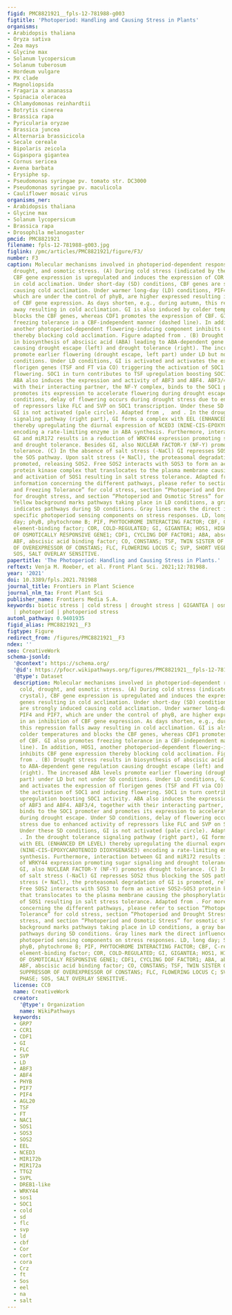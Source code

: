 ```yaml
---
figid: PMC8821921__fpls-12-781988-g003
figtitle: 'Photoperiod: Handling and Causing Stress in Plants'
organisms:
- Arabidopsis thaliana
- Oryza sativa
- Zea mays
- Glycine max
- Solanum lycopersicum
- Solanum tuberosum
- Hordeum vulgare
- PX clade
- Magnoliopsida
- Fragaria x ananassa
- Spinacia oleracea
- Chlamydomonas reinhardtii
- Botrytis cinerea
- Brassica rapa
- Pyricularia oryzae
- Brassica juncea
- Alternaria brassicicola
- Secale cereale
- Bipolaris zeicola
- Gigaspora gigantea
- Cornus sericea
- Avena barbata
- Erysiphe sp.
- Pseudomonas syringae pv. tomato str. DC3000
- Pseudomonas syringae pv. maculicola
- Cauliflower mosaic virus
organisms_ner:
- Arabidopsis thaliana
- Glycine max
- Solanum lycopersicum
- Brassica rapa
- Drosophila melanogaster
pmcid: PMC8821921
filename: fpls-12-781988-g003.jpg
figlink: /pmc/articles/PMC8821921/figure/F3/
number: F3
caption: Molecular mechanisms involved in photoperiod-dependent responses to cold,
  drought, and osmotic stress. (A) During cold stress (indicated by the ice crystal),
  CBF gene expression is upregulated and induces the expression of COR genes resulting
  in cold acclimation. Under short-day (SD) conditions, CBF genes are strongly induced
  causing cold acclimation. Under warmer long-day (LD) conditions, PIF4 and PIF7,
  which are under the control of phyB, are higher expressed resulting in an inhibition
  of CBF gene expression. As days shorten, e.g., during autumn, this repression falls
  away resulting in cold acclimation. GI is also induced by colder temperatures and
  blocks the CBF genes, whereas CDF1 promotes the expression of CBF. GI also promotes
  freezing tolerance in a CBF-independent manner (dashed line). In addition, HOS1,
  another photoperiod-dependent flowering-inducing component inhibits CBF gene expression
  thereby blocking cold acclimation. Figure adapted from . (B) Drought stress results
  in biosynthesis of abscisic acid (ABA) leading to ABA-dependent gene regulation
  causing drought escape (left) and drought tolerance (right). The increased ABA levels
  promote earlier flowering (drought escape, left part) under LD but not under SD
  conditions. Under LD conditions, GI is activated and activates the expression of
  florigen genes (TSF and FT via CO) triggering the activation of SOC1 and inducing
  flowering. SOC1 in turn contributes to TSF upregulation boosting SOC1 activity.
  ABA also induces the expression and activity of ABF3 and ABF4. ABF3/4, together
  with their interacting partner, the NF-Y complex, binds to the SOC1 promoter and
  promotes its expression to accelerate flowering during drought escape. Under SD
  conditions, delay of flowering occurs during drought stress due to enhanced activity
  of repressors like FLC and SVP on SOC1 transcription. Under these SD conditions,
  GI is not activated (pale circle). Adapted from ,  and . In the drought tolerance
  signaling pathway (right part), GI forms a complex with EEL (ENHANCED EM LEVEL)
  thereby upregulating the diurnal expression of NCED3 (NINE-CIS-EPOXYCAROTENOID DIOXYGENASE3)
  encoding a rate-limiting enzyme in ABA synthesis. Furthermore, interaction between
  GI and miR172 results in a reduction of WRKY44 expression promoting sugar signaling
  and drought tolerance. Besides GI, also NUCLEAR FACTOR-Y (NF-Y) promotes drought
  tolerance. (C) In the absence of salt stress (-NaCl) GI represses SOS2 thus blocking
  the SOS pathway. Upon salt stress (+ NaCl), the proteasomal degradation of GI is
  promoted, releasing SOS2. Free SOS2 interacts with SOS3 to form an active SOS2–SOS3
  protein kinase complex that translocates to the plasma membrane causing the phosphorylation
  and activation of SOS1 resulting in salt stress tolerance. Adapted from . For more
  information concerning the different pathways, please refer to section “Photoperiod
  and Freezing Tolerance” for cold stress, section “Photoperiod and Drought Stress”
  for drought stress, and section “Photoperiod and Osmotic Stress” for osmotic stress.
  Yellow background marks pathways taking place in LD conditions, a gray background
  indicates pathways during SD conditions. Gray lines mark the direct influence of
  specific photoperiod sensing components on stress responses. LD, long day; SD, short
  day; phyB, phytochrome B; PIF, PHYTOCHROME INTERACTING FACTOR; CBF, C-repeat/dehydration-responsive
  element-binding factor; COR, COLD-REGULATED; GI, GIGANTEA; HOS1, HIGH EXPRESSION
  OF OSMOTICALLY RESPONSIVE GENE1; CDF1, CYCLING DOF FACTOR1; ABA, abscisic acid;
  ABF, abscisic acid binding factor; CO, CONSTANS; TSF, TWIN SISTER OF FT; SOC1, SUPPRESSOR
  OF OVEREXPRESSOR OF CONSTANS; FLC, FLOWERING LOCUS C; SVP, SHORT VEGETATIVE PHASE;
  SOS, SALT OVERLAY SENSITIVE.
papertitle: 'The Photoperiod: Handling and Causing Stress in Plants.'
reftext: Venja M. Roeber, et al. Front Plant Sci. 2021;12:781988.
year: '2021'
doi: 10.3389/fpls.2021.781988
journal_title: Frontiers in Plant Science
journal_nlm_ta: Front Plant Sci
publisher_name: Frontiers Media S.A.
keywords: biotic stress | cold stress | drought stress | GIGANTEA | osmotic stress
  | photoperiod | photoperiod stress
automl_pathway: 0.9401935
figid_alias: PMC8821921__F3
figtype: Figure
redirect_from: /figures/PMC8821921__F3
ndex: ''
seo: CreativeWork
schema-jsonld:
  '@context': https://schema.org/
  '@id': https://pfocr.wikipathways.org/figures/PMC8821921__fpls-12-781988-g003.html
  '@type': Dataset
  description: Molecular mechanisms involved in photoperiod-dependent responses to
    cold, drought, and osmotic stress. (A) During cold stress (indicated by the ice
    crystal), CBF gene expression is upregulated and induces the expression of COR
    genes resulting in cold acclimation. Under short-day (SD) conditions, CBF genes
    are strongly induced causing cold acclimation. Under warmer long-day (LD) conditions,
    PIF4 and PIF7, which are under the control of phyB, are higher expressed resulting
    in an inhibition of CBF gene expression. As days shorten, e.g., during autumn,
    this repression falls away resulting in cold acclimation. GI is also induced by
    colder temperatures and blocks the CBF genes, whereas CDF1 promotes the expression
    of CBF. GI also promotes freezing tolerance in a CBF-independent manner (dashed
    line). In addition, HOS1, another photoperiod-dependent flowering-inducing component
    inhibits CBF gene expression thereby blocking cold acclimation. Figure adapted
    from . (B) Drought stress results in biosynthesis of abscisic acid (ABA) leading
    to ABA-dependent gene regulation causing drought escape (left) and drought tolerance
    (right). The increased ABA levels promote earlier flowering (drought escape, left
    part) under LD but not under SD conditions. Under LD conditions, GI is activated
    and activates the expression of florigen genes (TSF and FT via CO) triggering
    the activation of SOC1 and inducing flowering. SOC1 in turn contributes to TSF
    upregulation boosting SOC1 activity. ABA also induces the expression and activity
    of ABF3 and ABF4. ABF3/4, together with their interacting partner, the NF-Y complex,
    binds to the SOC1 promoter and promotes its expression to accelerate flowering
    during drought escape. Under SD conditions, delay of flowering occurs during drought
    stress due to enhanced activity of repressors like FLC and SVP on SOC1 transcription.
    Under these SD conditions, GI is not activated (pale circle). Adapted from ,  and
    . In the drought tolerance signaling pathway (right part), GI forms a complex
    with EEL (ENHANCED EM LEVEL) thereby upregulating the diurnal expression of NCED3
    (NINE-CIS-EPOXYCAROTENOID DIOXYGENASE3) encoding a rate-limiting enzyme in ABA
    synthesis. Furthermore, interaction between GI and miR172 results in a reduction
    of WRKY44 expression promoting sugar signaling and drought tolerance. Besides
    GI, also NUCLEAR FACTOR-Y (NF-Y) promotes drought tolerance. (C) In the absence
    of salt stress (-NaCl) GI represses SOS2 thus blocking the SOS pathway. Upon salt
    stress (+ NaCl), the proteasomal degradation of GI is promoted, releasing SOS2.
    Free SOS2 interacts with SOS3 to form an active SOS2–SOS3 protein kinase complex
    that translocates to the plasma membrane causing the phosphorylation and activation
    of SOS1 resulting in salt stress tolerance. Adapted from . For more information
    concerning the different pathways, please refer to section “Photoperiod and Freezing
    Tolerance” for cold stress, section “Photoperiod and Drought Stress” for drought
    stress, and section “Photoperiod and Osmotic Stress” for osmotic stress. Yellow
    background marks pathways taking place in LD conditions, a gray background indicates
    pathways during SD conditions. Gray lines mark the direct influence of specific
    photoperiod sensing components on stress responses. LD, long day; SD, short day;
    phyB, phytochrome B; PIF, PHYTOCHROME INTERACTING FACTOR; CBF, C-repeat/dehydration-responsive
    element-binding factor; COR, COLD-REGULATED; GI, GIGANTEA; HOS1, HIGH EXPRESSION
    OF OSMOTICALLY RESPONSIVE GENE1; CDF1, CYCLING DOF FACTOR1; ABA, abscisic acid;
    ABF, abscisic acid binding factor; CO, CONSTANS; TSF, TWIN SISTER OF FT; SOC1,
    SUPPRESSOR OF OVEREXPRESSOR OF CONSTANS; FLC, FLOWERING LOCUS C; SVP, SHORT VEGETATIVE
    PHASE; SOS, SALT OVERLAY SENSITIVE.
  license: CC0
  name: CreativeWork
  creator:
    '@type': Organization
    name: WikiPathways
  keywords:
  - GRP7
  - CCR1
  - CDF1
  - GI
  - FLC
  - SVP
  - LD
  - ABF3
  - ABF4
  - PHYB
  - PIF7
  - PIF4
  - AGL20
  - TSF
  - FT
  - NAC1
  - SOS1
  - SOS3
  - SOS2
  - EEL
  - NCED3
  - MIR172b
  - MIR172a
  - TTG2
  - SVPL
  - DREB1-like
  - WRKY44
  - sos1
  - SOC1
  - cold
  - sd
  - flc
  - svp
  - ld
  - cbf
  - Cor
  - cort
  - cora
  - Crz
  - ft
  - Sos
  - eel
  - na
  - salt
---
```

